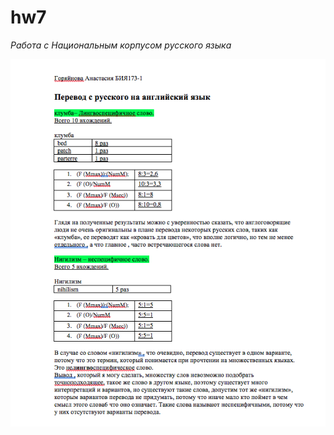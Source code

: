 # hw7
*Работа с Национальным корпусом русского языка*

![](https://github.com/anastasiagoryaynova/hw7/blob/master/anastasiagoryaynova_hw7.png)
